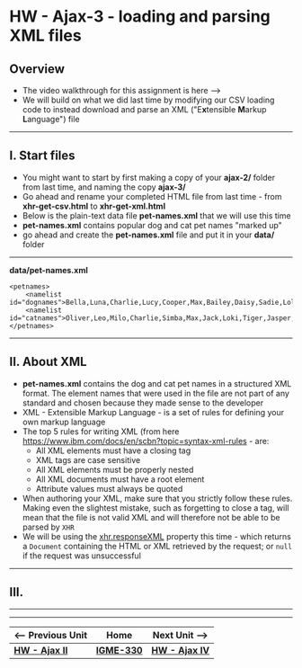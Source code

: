 # HW - Ajax-3 - loading and parsing XML files

## Overview

- The video walkthrough for this assignment is here --> 
- We will build on what we did last time by modifying our CSV loading code to instead download and parse an XML ("E**x**tensible **M**arkup **L**anguage") file


<hr>

## I. Start files
- You might want to start by first making a copy of your **ajax-2/** folder from last time, and naming the copy **ajax-3/**
- Go ahead and rename your completed HTML file from last time - from **xhr-get-csv.html** to **xhr-get-xml.html** 
- Below is the plain-text data file **pet-names.xml** that we will use this time
- **pet-names.xml** contains popular dog and cat pet names "marked up"
- go ahead and create the **pet-names.xml** file and put it in your **data/** folder

<hr>

**data/pet-names.xml**

```text
<petnames>
	<namelist id="dognames">Bella,Luna,Charlie,Lucy,Cooper,Max,Bailey,Daisy,Sadie,Lola,Buddy,Molly,Stella,Tucker,Bear,Zoey,Duke,Harley,Maggie,Jax</namelist>
	<namelist id="catnames">Oliver,Leo,Milo,Charlie,Simba,Max,Jack,Loki,Tiger,Jasper,Ollie,Oscar,George,Buddy,Toby,Smokey,Finn,Felix,Simon,Shadow</namelist>
</petnames>
```

<hr>

## II. About XML

- **pet-names.xml** contains the dog and cat pet names in a structured XML format. The element names that were used in the file are not part of any standard and chosen because they made sense to the developer
- XML - Extensible Markup Language - is a set of rules for defining your own markup language
- The top 5 rules for writing XML (from here https://www.ibm.com/docs/en/scbn?topic=syntax-xml-rules - are:
  - All XML elements must have a closing tag
  - XML tags are case sensitive
  - All XML elements must be properly nested
  - All XML documents must have a root element
  - Attribute values must always be quoted
- When authoring your XML, make sure that you strictly follow these rules. Making even the slightest mistake, such as forgetting to close a tag, will mean that the file is not valid XML and will therefore not be able to be parsed by `XHR`
- We will be using the [xhr.responseXML](https://developer.mozilla.org/en-US/docs/Web/API/XMLHttpRequest/responseXML) property this time - which returns a `Document` containing the HTML or XML retrieved by the request; or `null` if the request was unsuccessful
	
<hr>

## III.

<hr><hr>

| <-- Previous Unit | Home | Next Unit -->
| --- | --- | --- 
|   [**HW - Ajax II**](HW-ajax-2.md)  |  [**IGME-330**](../README.md) | [**HW - Ajax IV**](HW-ajax-4.md)

